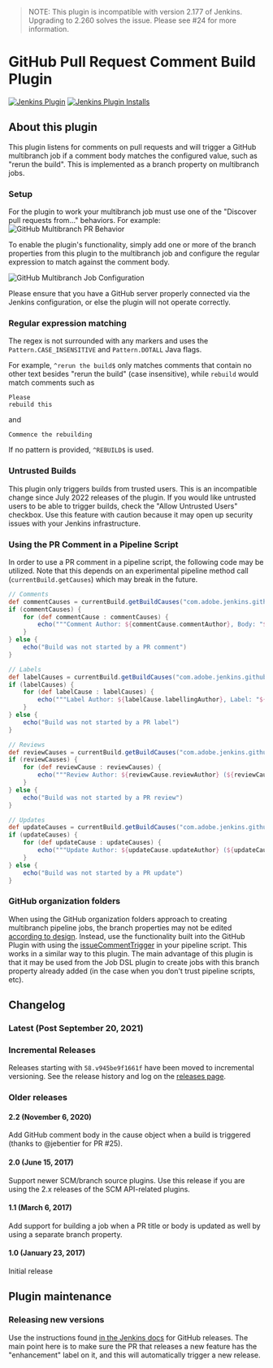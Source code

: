 > NOTE: This plugin is incompatible with version 2.177 of Jenkins.
> Upgrading to 2.260 solves the issue. Please see #24 for more information.

# GitHub Pull Request Comment Build Plugin

[![Jenkins Plugin](https://img.shields.io/jenkins/plugin/v/github-pr-comment-build.svg)](https://plugins.jenkins.io/github-pr-comment-build)
[![Jenkins Plugin Installs](https://img.shields.io/jenkins/plugin/i/github-pr-comment-build.svg?color=blue)](https://plugins.jenkins.io/github-pr-comment-build)

## About this plugin

This plugin listens for comments on pull requests and will trigger a GitHub multibranch
job if a comment body matches the configured value, such as "rerun the build".
This is implemented as a branch property on multibranch jobs.

### Setup

For the plugin to work your multibranch job must use one of the "Discover pull requests from..." behaviors.
For example:
![GitHub Multibranch PR Behavior](docs/pull-request-behavior.png)

To enable the plugin's functionality, simply add one or more of the branch properties from
this plugin to the multibranch job and configure the regular expression to
match against the comment body.

![GitHub Multibranch Job Configuration](docs/branch-property-strategy.png)

Please ensure that you have a GitHub server properly connected via the Jenkins configuration,
or else the plugin will not operate correctly.

### Regular expression matching

The regex is not surrounded with any markers and uses the
`Pattern.CASE_INSENSITIVE` and `Pattern.DOTALL` Java flags.

For example, `^rerun the build$` only matches comments that contain no other
text besides "rerun the build" (case insensitive), while `rebuild` would match
comments such as

```
Please
rebuild this
```

and

```
Commence the rebuilding
```

If no pattern is provided, `^REBUILD$` is used.

### Untrusted Builds
This plugin only triggers builds from trusted users.
This is an incompatible change since July 2022 releases of the plugin.
If you would like untrusted users to be able to trigger builds,
check the "Allow Untrusted Users" checkbox. Use this feature with caution because
it may open up security issues with your Jenkins infrastructure.

### Using the PR Comment in a Pipeline Script

In order to use a PR comment in a pipeline script, the following code may be utilized. Note that this
depends on an experimental pipeline method call (`currentBuild.getCauses`) which may break in the future.

```groovy
// Comments
def commentCauses = currentBuild.getBuildCauses("com.adobe.jenkins.github_pr_comment_build.GitHubPullRequestCommentCause")
if (commentCauses) {
    for (def commentCause : commentCauses) {
        echo("""Comment Author: ${commentCause.commentAuthor}, Body: "${commentCause.commentBody}" (${commentCause.commentUrl})""")
    }
} else {
    echo("Build was not started by a PR comment")
}

// Labels
def labelCauses = currentBuild.getBuildCauses("com.adobe.jenkins.github_pr_comment_build.GitHubPullRequestLabelCause")
if (labelCauses) {
    for (def labelCause : labelCauses) {
        echo("""Label Author: ${labelCause.labellingAuthor}, Label: "${labelCause.label}" (${labelCause.labelUrl})""")
    }
} else {
    echo("Build was not started by a PR label")
}

// Reviews
def reviewCauses = currentBuild.getBuildCauses("com.adobe.jenkins.github_pr_comment_build.GitHubPullRequestReviewCause")
if (reviewCauses) {
    for (def reviewCause : reviewCauses) {
        echo("""Review Author: ${reviewCause.reviewAuthor} (${reviewCause.pullRequestUrl})""")
    }
} else {
    echo("Build was not started by a PR review")
}

// Updates
def updateCauses = currentBuild.getBuildCauses("com.adobe.jenkins.github_pr_comment_build.GitHubPullRequestUpdateCause")
if (updateCauses) {
    for (def updateCause : updateCauses) {
        echo("""Update Author: ${updateCause.updateAuthor} (${updateCause.pullRequestUrl})""")
    }
} else {
    echo("Build was not started by a PR update")
}
```

### GitHub organization folders

When using the GitHub organization folders approach to creating multibranch
pipeline jobs, the branch properties may not be edited [according to
design](https://issues.jenkins-ci.org/browse/JENKINS-33900?focusedCommentId=326187&page=com.atlassian.jira.plugin.system.issuetabpanels%3Acomment-tabpanel#comment-326187).
Instead, use the functionality built into the GitHub Plugin with using the
[issueCommentTrigger](https://github.com/jenkinsci/pipeline-github-plugin#issuecommenttrigger)
in your pipeline script. This works in a similar way to this plugin. The main
advantage of this plugin is that it may be used from the Job DSL plugin to
create jobs with this branch property already added (in the case when you don't
trust pipeline scripts, etc).

## Changelog

### Latest (Post September 20, 2021)

### Incremental Releases

Releases starting with `58.v945be9f1661f` have been moved to incremental
versioning. See the release history and log on the
[releases page](https://github.com/jenkinsci/github-pr-comment-build-plugin/releases).

### Older releases

#### 2.2 (November 6, 2020)

Add GitHub comment body in the cause object when a build is triggered
(thanks to @jebentier for PR #25).

#### 2.0 (June 15, 2017)

Support newer SCM/branch source plugins. Use this release if you are
using the 2.x releases of the SCM API-related plugins.

#### 1.1 (March 6, 2017)

Add support for building a job when a PR title or body is updated as
well by using a separate branch property.

#### 1.0 (January 23, 2017)

Initial release


## Plugin maintenance

### Releasing new versions

Use the instructions found [in the Jenkins docs](https://www.jenkins.io/doc/developer/publishing/releasing/) for GitHub
releases. The main point here is to make sure the PR that releases a new feature has the "enhancement" label on it, and
this will automatically trigger a new release.
